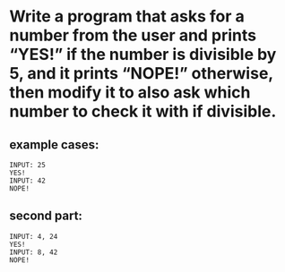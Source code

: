 # Write a program that asks for a number from the user and prints “YES!” if the number is divisible by 5, and it prints “NOPE!” otherwise, then modify it to also ask which number to check it with if divisible.

## example cases:

```
INPUT: 25
YES!
INPUT: 42
NOPE!
```

## second part:

```
INPUT: 4, 24
YES!
INPUT: 8, 42
NOPE!
```
